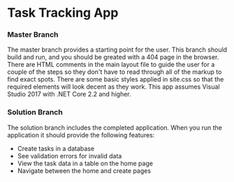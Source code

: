 # Task Tracking App

### Master Branch

The master branch provides a starting point for the user.  This branch should build and run, and you should be greated with a 404 page in the browser.
There are HTML comments in the main layout file to guide the user for a couple of the steps so they don't have to read through all of the markup to find exact spots.
There are some basic styles applied in site.css so that the required elements will look decent as they work.
This app assumes Visual Studio 2017 with .NET Core 2.2 and higher.

### Solution Branch
The solution branch includes the completed application.  When you run the application it should provide the following features:

- Create tasks in a database
- See validation errors for invalid data
- View the task data in a table on the home page
- Navigate between the home and create pages
